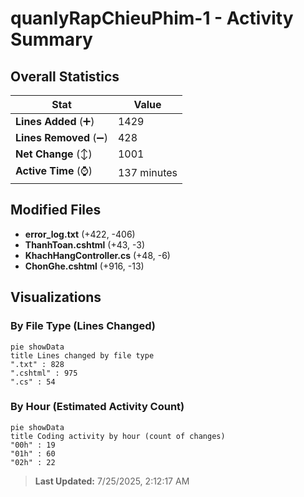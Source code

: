 # quanlyRapChieuPhim-1 - Activity Summary 

## Overall Statistics

| Stat                   | Value                                                             |
| ---------------------- | ----------------------------------------------------------------- |
| **Lines Added** (➕)   | 1429                                          |
| **Lines Removed** (➖) | 428                                        |
| **Net Change** (↕)    | 1001                |
| **Active Time** (⌚)   | 137 minutes |


## Modified Files
- **error_log.txt** (+422, -406)
- **ThanhToan.cshtml** (+43, -3)
- **KhachHangController.cs** (+48, -6)
- **ChonGhe.cshtml** (+916, -13)

## Visualizations

### By File Type (Lines Changed)

```mermaid
pie showData
title Lines changed by file type
".txt" : 828
".cshtml" : 975
".cs" : 54
```

### By Hour (Estimated Activity Count)

```mermaid
pie showData
title Coding activity by hour (count of changes)
"00h" : 19
"01h" : 60
"02h" : 22
```


> **Last Updated:** 7/25/2025, 2:12:17 AM